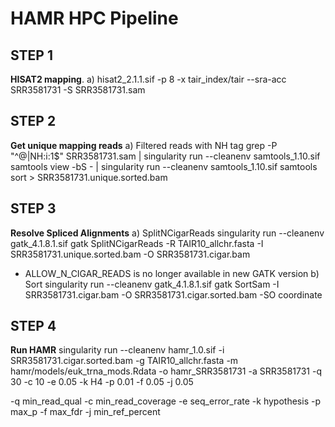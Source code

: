 # HAMR HPC Pipeline

## STEP 1
**HISAT2 mapping**. 
a) hisat2_2.1.1.sif -p 8 -x tair_index/tair --sra-acc SRR3581731 -S SRR3581731.sam

## STEP 2
**Get unique mapping reads**
a) Filtered reads with NH tag
grep -P "^\@|NH:i:1$" SRR3581731.sam | singularity run --cleanenv samtools_1.10.sif samtools view  -bS - | singularity run --cleanenv samtools_1.10.sif samtools sort > SRR3581731.unique.sorted.bam

## STEP 3
**Resolve Spliced Alignments**
a) SplitNCigarReads
singularity run --cleanenv gatk_4.1.8.1.sif gatk SplitNCigarReads -R TAIR10_allchr.fasta -I SRR3581731.unique.sorted.bam -O SRR3581731.cigar.bam
* ALLOW_N_CIGAR_READS is no longer available in new GATK version
b) Sort
singularity run --cleanenv gatk_4.1.8.1.sif gatk SortSam -I  SRR3581731.cigar.bam -O SRR3581731.cigar.sorted.bam -SO coordinate

## STEP 4
**Run HAMR**
singularity run --cleanenv hamr_1.0.sif -i SRR3581731.cigar.sorted.bam -g TAIR10_allchr.fasta -m hamr/models/euk_trna_mods.Rdata -o hamr_SRR3581731 -a SRR3581731 -q 30 -c 10 -e 0.05 -k H4 -p 0.01 -f 0.05 -j 0.05

-q min_read_qual
-c min_read_coverage
-e seq_error_rate
-k hypothesis
-p max_p
-f max_fdr
-j min_ref_percent
